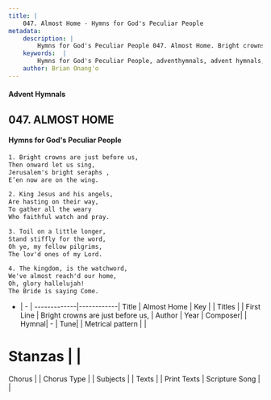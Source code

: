```yaml
---
title: |
    047. Almost Home - Hymns for God's Peculiar People
metadata:
    description: |
        Hymns for God's Peculiar People 047. Almost Home. Bright crowns are just before us, Then onward let us sing, Jerusalem's bright seraphs , E’en now are on the wing.  
    keywords:  |
        Hymns for God's Peculiar People, adventhymnals, advent hymnals, Almost Home, Bright crowns are just before us,. 
    author: Brian Onang'o
---
```

#### Advent Hymnals
## 047. ALMOST HOME
####  Hymns for God's Peculiar People
```txt
1. Bright crowns are just before us,
Then onward let us sing,
Jerusalem's bright seraphs ,
E’en now are on the wing.

2. King Jesus and his angels,
Are hasting on their way,
To gather all the weary
Who faithful watch and pray.

3. Toil on a little longer,
Stand stiffly for the word,
Oh ye, my fellow pilgrims,
The lov'd ones of my Lord.

4. The kingdom, is the watchword,
We've almost reach'd our home,
Oh, glory hallelujah!
The Bride is saying Come.


```
- |   -  |
-------------|------------|
Title | Almost Home |
Key |  |
Titles |  |
First Line | Bright crowns are just before us, |
Author | 
Year | 
Composer|  |
Hymnal|  - |
Tune|  |
Metrical pattern | |
# Stanzas |  |
Chorus |  |
Chorus Type |  |
Subjects |  |
Texts |  |
Print Texts | 
Scripture Song |  |
    
